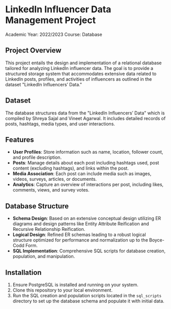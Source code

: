 # LinkedIn Influencer Data Management Project
Academic Year: 2022/2023
Course: Database 

## Project Overview
This project entails the design and implementation of a relational database tailored for analyzing LinkedIn influencer data. The goal is to provide a structured storage system that accommodates extensive data related to LinkedIn posts, profiles, and activities of influencers as outlined in the dataset "LinkedIn Influencers’ Data."

## Dataset
The database structures data from the "LinkedIn Influencers’ Data" which is compiled by Shreya Sajal and Vineet Agarwal. It includes detailed records of posts, hashtags, media types, and user interactions.

## Features
- **User Profiles**: Store information such as name, location, follower count, and profile description.
- **Posts**: Manage details about each post including hashtags used, post content (excluding hashtags), and links within the post.
- **Media Association**: Each post can include media such as images, videos, surveys, articles, or documents.
- **Analytics**: Capture an overview of interactions per post, including likes, comments, views, and survey votes.

## Database Structure
- **Schema Design**: Based on an extensive conceptual design utilizing ER diagrams and design patterns like Entity Attribute Reification and Recursive Relationship Reification.
- **Logical Design**: Refined ER schemas leading to a robust logical structure optimized for performance and normalization up to the Boyce-Codd Form.
- **SQL Implementation**: Comprehensive SQL scripts for database creation, population, and manipulation.

## Installation
1. Ensure PostgreSQL is installed and running on your system.
2. Clone this repository to your local environment.
3. Run the SQL creation and population scripts located in the `sql_scripts` directory to set up the database schema and populate it with initial data.

